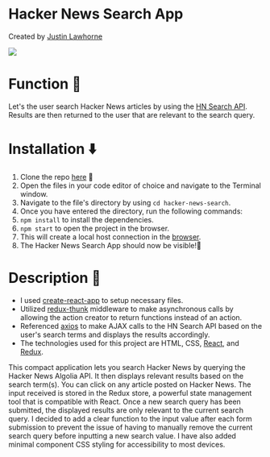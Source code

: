 # Hacker News Search App
Created by [Justin Lawhorne](https://github.com/uavsystems434)

![](/public/app_record.gif)
# Function :iphone:
Let's the user search Hacker News articles by using the [HN Search API](https://hn.algolia.com/api). Results are then returned to the user that are relevant to the search query.

# Installation :arrow_down:
1.	Clone the repo [here]() :link:
2.	Open  the files in your code editor of choice and navigate  to the Terminal window.
3.	Navigate to the file's directory by using ```cd hacker-news-search```.
3.	Once you have entered the directory, run the following commands:
4.	```npm install``` to install the dependencies. 
5.	```npm start``` to open the project in the browser.
5.	This will create a local host connection in the [browser](http://locahost:3000).
6.	The Hacker News Search App should now be visible!:tada:

# Description :memo:
* I used [create-react-app](https://github.com/facebook/create-react-app) to setup necessary files.
* Utilized [redux-thunk](https://github.com/reduxjs/redux-thunk) middleware to make asynchronous calls by allowing the action creator to return functions instead of an action. 
* Referenced [axios](https://github.com/axios/axios) to make AJAX calls to the HN Search API based on the user's search terms and displays the results accordingly.
* The technologies used for this project are HTML, CSS, [React](https://reactjs.org/docs/getting-started.html), and [Redux](https://redux.js.org/).

This compact application lets you search  Hacker News by querying the Hacker News Algolia API. It then displays relevant results based on the search term(s). You can click on any article posted on Hacker News. The input received is stored in the Redux store, a powerful state management tool that is compatible with React. Once a new search query has been submitted, the displayed results are only relevant to the current search query. I decided to add a clear function to the input value after each form submission to prevent the issue of having to manually remove the current search query before inputting a new search value. I have also added minimal component CSS styling for accessibility to most devices.
